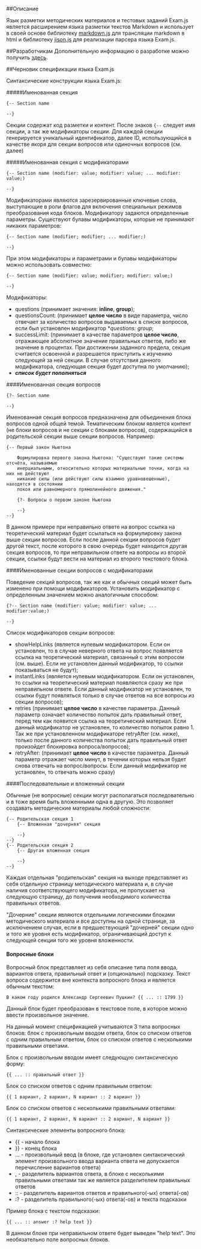 ##Описание

Язык разметки методических материалов и тестовых заданий Exam.js является расширением языка разметки текстов Markdown и использует в своей основе библиотеку [markdown.js](https://github.com/evilstreak/markdown-js) для трансляции markdown в html и библиотеку [jison.js](https://github.com/zaach/jison) для реализации парсера языка Exam.js.

##Разработчикам
Дополнительную информацию о разработке можно получить [здесь](https://github.com/NightingaleStudio/exam.js/wiki).

##Черновик cпецификации языка Exam.js

Синтаксические конструкции языка Exam.js:

#####Именованная секция
```
{-- Section name
	
--}

```
Секции содержат код разметки и контент. После знаков ```{--``` следует имя секции, а так же модификаторы секции. Для каждой секции генерируется уникальный идентификатор, далее ID, использующийся в качестве якоря для секции вопросов или одиночных вопросов (см. далее)


#####Именованная секция с модификаторами

```
{-- Section name (modifier: value; modifier: value; ... modifier: value;)

--}
```

Модификаторами являются зарезервированные ключевые слова, выступающие в роли флагов для включения специальных режимов преобразования кода блоков. Модификатору задаются определенные параметры. Существуют булавы модификаторы, которые не принимают никаких параметров:

```
{-- Section name (modifier; modifier; ... modifier;)

--}
```

При этом модификаторы и параметрами и булавы модификаторы можно использовать совместно:

```
{-- Section name (modifier: value; modifier; modifier: value;)

--}
```

Модификаторы:

-	questions (принимает значения: **inline**, **group**);
-	questionsCount: (принимает **целое число** в виде параметра, число отвечает за количество вопросов выдаваемых в списке вопросов, если был установлен модификатор **questions: group*;
-	successLimit: (принимает в качестве параметров **целое число**, отражающее абсолютное значение правильных ответов, либо же значение в процентах. При достижении заданного предела, секция считается освоенной и разрешается приступить к изучению следующей за ней секции. В случае отсутствия данного модификатора, следующая секция будет доступна по умолчанию);
-	***список будет пополняться***

####Именованная секция вопросов

```
{?- Section name
	
--}
```

Именованная секция вопросов предназначена для объединения блока вопросов одной общей темой. Тематическим блоком является контент (не блоки вопросов и не секции с блоками вопросов), содержащийся в родительской секции выше секции вопросов. Например:

```
{-- Первый закон Ньютона

	Формулировка первого закона Ньютона: "Существуют такие системы отсчёта, называемые 
	инерциальными, относительно которых материальные точки, когда на них не действуют
	никакие силы (или действуют силы взаимно уравновешенные), находятся в состоянии
	покоя или равномерного прямолинейного движения."
	
	{?- Вопросы о первом законе Ньютона
		
	--}
--}
```

В данном примере при неправильно ответе на вопрос ссылка на теоретический материал будет ссылаться на формулировку закона выше секции вопросов. Если после данной секции вопросов будет другой текст, после которого в свою очередь будет находится другая секция вопросов, то при неправильном ответе на вопросы из второй секции, ссылки будут вести на материал из второго текстового блока.


####Именованные секции вопросов с модификаторами

Поведение секций вопросов, так же как и обычных секций может быть изменено при помощи модификаторов. Установить модификатор с определенным значением можно аналогичным способом:

```
{?-- Section name (modifier: value; modifier: value; ... modifier:value;)
	
--}
``` 

Список модификаторов секции вопросов:

- showHelpLinks (является нулевым модификатором. Если он установлен, то в случае неверного ответа на вопрос появляется ссылка на теоретический материал, связанный с этим вопросом (см. выше). Если не установлен данный модификатор, то ссылки показываться не будут);
- instantLinks (является нулевым модификатором. Если он установлен, то ссылки на теоретический материал появляются сразу же при неправильном ответе. Если данный модификатор не установлен, то ссылки будут появляться только в случае ответов на все вопросы из секции вопросов);
- retries (принимает **целое число** в качестве параметра. Данный параметр означает количество попыток дать правильный ответ, перед тем как появится ссылка на теоретический материал. Если данный модификатор не установлен, то количество попыток равно 1. Так же при установленном модификаторе retryAfter (см. ниже), только после данного количества попыток дать правильный ответ произойдет блокировка вопроса/вопросов);
- retryAfter: (принимает  **целое число** в качестве параметра. Данный параметр отражает число минут, в течении которых нельзя будет снова отвечать на вопрос/вопросы. Если данный модификатор не установлен, то отвечать можно сразу)

####Последовательные и вложенный секции

Обычные (не вопросные) секции могут располагаться последовательно и в тоже время быть вложенными одна в другую. Это позволяет создавать методические материалы любой сложности:

```
{-- Родительская секция 1
	{-- Вложенная "дочерняя" секция
	
	--}
--}
{-- Родительская секция 2
	{-- Другая вложенная секция
	
	--}
--}
```

Каждая отдельная "родительская" секция на выходе представляет из себя отдельную страницу методического материала и, в случае наличия соответствующего модификатора, не пропускает на следующую страницу, до получения необходимого количества правильных ответов.

"Дочерние" секции являются отдельными логическими блоками методического материала и все доступны на одной странице, за исключением случая, если в предшествующей "дочерней" секции одно и того же уровня есть модификатор, ограничивающий доступ к следующей секции того же уровня вложенности.

#### Вопросные блоки

Вопросный блок представляет из себя описание типа поля ввода, вариантов ответа, правильный ответ и (опционально) подсказку. Текст вопроса содержится вне контекста вопросного блока и является обычным текстом:

```
В каком году родился Александр Сергеевич Пушкин? {{ ... :: 1799 }}
```

Данный блок будет преобразован в текстовое поле, в которое можно ввести произвольное значение.

На данный момент спецификацией учитываются 3 типа вопросных блоков: блок с произвольным вводом ответа, блок со списком ответов с одним правильным ответом, блок со списком ответов с несколькими правильными ответами.

Блок с произвольным вводом имеет следующую синтаксическую форму:

```
{{ ... :: правильный ответ }}
```

Блок со списком ответов с одним правильным ответом:

```
{{ 1 вариант, 2 вариант, N вариант :: 2 вариант }}
```

Блок со списком ответов с несколькими правильными ответами:

```
{{ 1 вариант, 2 вариант, N вариант :: 2 вариант, N вариант }}
```

Синтаксические элементы вопросного блока:

- {{ - начало блока
- }} - конец блока
- ... - произвольный ввод (в блоке, где установлен синтаксический элемент произвольного ввода варианта ответа не допускается перечисление вариантов ответа)
- , - разделитель вариантов ответа, в блоке с несколькими правильными ответами так же является разделителем правильных ответов
- :: - разделитель вариантов ответов и правильного(-ых) ответа(-ов)
- :? - разделитель правильного(-ых) ответа(-ов) и текста подсказки

Пример блока с текстом подсказки:

```
{{ ... :: answer :? help text }}
```

В данном блоке при неправильном ответе будет выведен "help text". Это необязательно поле вопросных блоков.

